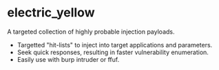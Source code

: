 # electric_yellow
A targeted collection of highly probable injection payloads.

- Targetted "hit-lists" to inject into target applications and parameters.
- Seek quick responses, resulting in faster vulnerability enumeration.
- Easily use with burp intruder or ffuf.
